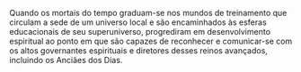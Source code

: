 ﻿Quando os mortais do tempo graduam-se nos mundos de treinamento que circulam a sede de um universo local e são encaminhados às esferas educacionais de seu superuniverso, progrediram em desenvolvimento espiritual ao ponto em que são capazes de reconhecer e comunicar-se com os altos governantes espirituais e diretores desses reinos avançados, incluindo os Anciães dos Dias.